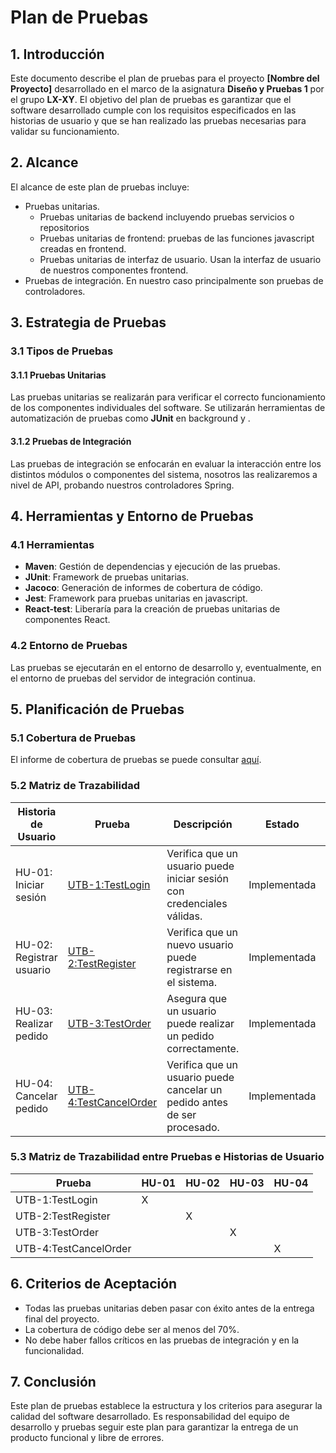 # Plan de Pruebas

## 1. Introducción

Este documento describe el plan de pruebas para el proyecto **[Nombre del Proyecto]** desarrollado en el marco de la asignatura **Diseño y Pruebas 1** por el grupo **LX-XY**. El objetivo del plan de pruebas es garantizar que el software desarrollado cumple con los requisitos especificados en las historias de usuario y que se han realizado las pruebas necesarias para validar su funcionamiento.

## 2. Alcance

El alcance de este plan de pruebas incluye:

- Pruebas unitarias.
  - Pruebas unitarias de backend incluyendo pruebas servicios o repositorios
  - Pruebas unitarias de frontend: pruebas de las funciones javascript creadas en frontend.
  - Pruebas unitarias de interfaz de usuario. Usan la interfaz de  usuario de nuestros componentes frontend.
- Pruebas de integración.  En nuestro caso principalmente son pruebas de controladores.

## 3. Estrategia de Pruebas

### 3.1 Tipos de Pruebas

#### 3.1.1 Pruebas Unitarias
Las pruebas unitarias se realizarán para verificar el correcto funcionamiento de los componentes individuales del software. Se utilizarán herramientas de automatización de pruebas como **JUnit** en background y .

#### 3.1.2 Pruebas de Integración
Las pruebas de integración se enfocarán en evaluar la interacción entre los distintos módulos o componentes del sistema, nosotros las realizaremos a nivel de API, probando nuestros controladores Spring.

## 4. Herramientas y Entorno de Pruebas

### 4.1 Herramientas
- **Maven**: Gestión de dependencias y ejecución de las pruebas.
- **JUnit**: Framework de pruebas unitarias.
- **Jacoco**: Generación de informes de cobertura de código.
- **Jest**: Framework para pruebas unitarias en javascript.
- **React-test**: Liberaría para la creación de pruebas unitarias de componentes React.

### 4.2 Entorno de Pruebas
Las pruebas se ejecutarán en el entorno de desarrollo y, eventualmente, en el entorno de pruebas del servidor de integración continua.

## 5. Planificación de Pruebas

### 5.1 Cobertura de Pruebas

El informe de cobertura de pruebas se puede consultar [aquí](
https://html-preview.github.io/?url=https://github.com/gii-is-DP1/group-project-seed/target/site/jacoco/index.html).

### 5.2 Matriz de Trazabilidad

| Historia de Usuario | Prueba | Descripción | Estado |Tipo |
|---------------------|--------|-------------|--------|--------|
| HU-01: Iniciar sesión | [UTB-1:TestLogin](./src/test/java/com/proyecto/tests/TestLogin.java) | Verifica que un usuario puede iniciar sesión con credenciales válidas. | Implementada | Unitaria en backend |
| HU-02: Registrar usuario | [UTB-2:TestRegister](./src/test/java/com/proyecto/tests/TestRegister.java) | Verifica que un nuevo usuario puede registrarse en el sistema. | Implementada |Unitaria en backend |
| HU-03: Realizar pedido | [UTB-3:TestOrder](./src/test/java/com/proyecto/tests/TestOrder.java) | Asegura que un usuario puede realizar un pedido correctamente. | Implementada | Unitaria en backend |
| HU-04: Cancelar pedido | [UTB-4:TestCancelOrder](./src/test/java/com/proyecto/tests/TestCancelOrder.java) | Verifica que un usuario puede cancelar un pedido antes de ser procesado. | Implementada |Unitaria en backend |

### 5.3 Matriz de Trazabilidad entre Pruebas e Historias de Usuario

| Prueba             | HU-01 | HU-02 | HU-03 | HU-04 |
|--------------------|-------|-------|-------|-------|
| UTB-1:TestLogin          |   X   |       |       |       |
| UTB-2:TestRegister       |       |   X   |       |       |
| UTB-3:TestOrder          |       |       |   X   |       |
| UTB-4:TestCancelOrder    |       |       |       |   X   |

## 6. Criterios de Aceptación

- Todas las pruebas unitarias deben pasar con éxito antes de la entrega final del proyecto.
- La cobertura de código debe ser al menos del 70%.
- No debe haber fallos críticos en las pruebas de integración y en la funcionalidad.

## 7. Conclusión

Este plan de pruebas establece la estructura y los criterios para asegurar la calidad del software desarrollado. Es responsabilidad del equipo de desarrollo y pruebas seguir este plan para garantizar la entrega de un producto funcional y libre de errores.
